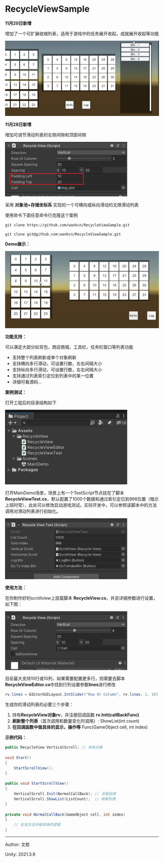 # RecycleViewSample

**11月20日新增**

增加了一个可扩展收缩列表，适用于游戏中的任务展开收起，成就展开收起等功能

![demo1](Document/img/demo1.gif)

**11月28日新增**

增加可调节滑动列表的左侧间隙和顶部间隙

<img  width="400" src="Document/img/rv04.png">



采用 **对象池+存储坐标系** 实现的一个可横向或纵向滑动的无限滑动列表

使用命令下面任意命令行克隆这个案例

```
git clone https://github.com/wankcn/RecycleViewSample.git
```

```
git clone git@github.com:wankcn/RecycleViewSample.git
```

**Demo展示：**

![demo](Document/img/demo.gif)

**功能支持：**

可以满足大部分如背包，商店商城，工具栏，任务栏窗口等列表功能

- 支持整个列表刷新或单个对象刷新
- 支持横向多行滑动，可设置行数，左右间隔大小
- 支持纵向多行滑动，可设置行数，左右间隔大小
- 支持通过列表索引定位到列表中的某一位置
- 详细可看源码...



**案例测试：**

打开工程后的目录结构如下

<img  width="400" src="Document/img/rv01.png">

打开MainDemo场景，场景上有一个TestScript节点挂在了脚本 **RecycleViewTest.cs**，默认配置了1000个数据和通过索引定位到966位置（暗示上班时常），此处可以修改启动游戏测试。实际开发中，可以参照该脚本中的方法调用对滑动列表进行初始化。

<img  width="400" src="Document/img/rv02.png">



**使用方法：**

在你制作好的scrollview上挂载脚本 **RecycleView.cs**，并且详细参数进行设置，如下图：

<img  width="400" src="Document/img/rv03.png">

目前最大支持10行或10列，如果需要配置更多行，则需要去脚本**RecycleViewEditor.cs**中找到行列设置参数**lines**进行修改

```csharp
rv.lines = EditorGUILayout.IntSlider("Row Or Column", rv.lines, 1, 10);
```



生成你的滑动列表的必要三个步骤：

1. 持有**RecycleView对象rv**，并注册回调函数 **rv.Init(callBackFunc)**
2. **刷新整个列表**（首次调用和数量变化时调用）: ShowList(int count)
3. **在回调函数中做具体的显示，操作等** Func(GameObject cell, int index) 



**示例代码：**

```csharp
public RecycleView VerticalScroll; // 持有对象

void Start()
{
    StartScrollView();
}

public void StartScrollView()
{
    VerticalScroll.Init(NormalCallBack); // 注册回调
    VerticalScroll.ShowList(ListCount);  // 刷新列表
}

private void NormalCallBack(GameObject cell, int index)
{
    // 在该方法中做具体的逻辑
}
```



---

Author: 文若

Unity: 2021.3.9





